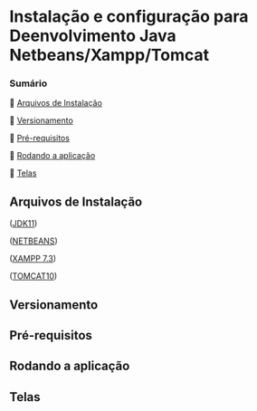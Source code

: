 # Instalação e configuração para Deenvolvimento Java Netbeans/Xampp/Tomcat


### Sumário
🔹 [Arquivos de Instalação](#arquivos-de-instalação)

🔹 [Versionamento](#versionamento)

🔹 [Pré-requisitos](#pré-requisitos)

🔹 [Rodando a aplicação](#rodando-a-aplicação)

🔹 [Telas](#telas)


## Arquivos de Instalação 
<p align="justify">
(<a href="https://www.oracle.com/br/java/technologies/downloads/#java11">JDK11</a>)
</p>
<p align="justify">
(<a href="https://netbeans.apache.org/download/">NETBEANS</a>)
</p>
<p align="justify">
(<a href="https://sourceforge.net/projects/xampp/files/XAMPP%20Windows/7.3.0/xampp-win32-7.3.0-0-VC15-installer.exe/download">XAMPP 7.3</a>)
</p>
<p align="justify">
(<a href="https://tomcat.apache.org/download-10.cgi">TOMCAT10</a>)
</p>

## Versionamento



## Pré-requisitos

## Rodando a aplicação

  

## Telas

